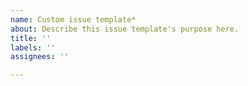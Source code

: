```yaml
---
name: Custom issue template*
about: Describe this issue template's purpose here.
title: ''
labels: ''
assignees: ''

---
```



